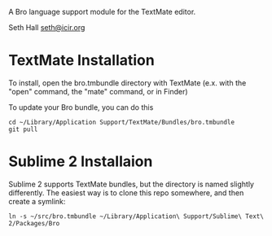 A Bro language support module for the TextMate editor.

Seth Hall <seth@icir.org>

TextMate Installation
=====

To install, open the bro.tmbundle directory with TextMate
  (e.x. with the "open" command, the "mate" command, or in Finder)

To update your Bro bundle, you can do this
  ```
  cd ~/Library/Application Support/TextMate/Bundles/bro.tmbundle
  git pull
  ```

Sublime 2 Installaion
=====

Sublime 2 supports TextMate bundles, but the directory is named slightly differently. The easiest way is to clone this repo somewhere, and then create a symlink:

```ln -s ~/src/bro.tmbundle ~/Library/Application\ Support/Sublime\ Text\ 2/Packages/Bro```
